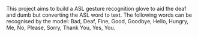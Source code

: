 This project aims to build a ASL gesture recognition glove to aid the deaf and dumb but converting the ASL word to text.
The following words can be recognised by the model: 
Bad, Deaf, Fine, Good, Goodbye, Hello, Hungry, Me, No, Please, Sorry, Thank You, Yes, You. 

